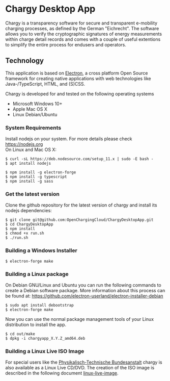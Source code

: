 # Chargy Desktop App

Chargy is a transparency software for secure and transparent e-mobility charging processes, as defined by the German "Eichrecht". The software allows you to verify the cryptographic signatures of energy measurements within charge detail records and comes with a couple of useful extentions to simplify the entire process for endusers and operators.


## Technology
This application is based on [Electron](https://github.com/electron-userland/electron-forge/tree/5.x), a cross platform Open Source framework for creating native applications with web technologies like Java-/TypeScript, HTML, and (S)CSS.    

Chargy is developed for and tested on the following operating systems

 - Microsoft Windows 10+
 - Apple Mac OS X
 - Linux Debian/Ubuntu


### System Requirements

Install nodejs on your system. For more details please check https://nodejs.org    
On Linux and Mac OS X:

```
$ curl -sL https://deb.nodesource.com/setup_11.x | sudo -E bash -
$ apt install nodejs

$ npm install -g electron-forge
$ npm install -g typescript
$ npm install -g sass
```


### Get the latest version

Clone the github repository for the latest version of chargy and install
its nodejs dependencies:
```
$ git clone git@github.com:OpenChargingCloud/ChargyDesktopApp.git
$ cd ChargyDesktopApp
$ npm install
$ chmod +x run.sh
$ ./run.sh
```


### Building a Windows Installer

```
$ electron-forge make
```


### Building a Linux package

On Debian GNU/Linux and Ubuntu you can run the following commands to create a Debian software package. More information about this process can be found at: https://github.com/electron-userland/electron-installer-debian
```
$ sudo apt install debootstrap
$ electron-forge make
```

Now you can use the normal package management tools of your Linux distribution to install the app.
```
$ cd out/make
$ dpkg -i chargyapp_X.Y.Z_amd64.deb
```


### Building a Linux Live ISO Image

For special users like the [Physikalisch-Technische Bundesanstalt](https://www.ptb.de) chargy is also available as a Linux Live CD/DVD. The creation of the ISO image is described in the following document [linux-live-image](https://github.com/OpenChargingCloud/ChargyDesktopApp/blob/master/linux-live-image.md).

